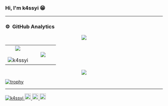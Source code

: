### Hi, I'm k4ssyi 😁

---

### ⚙️ &nbsp;GitHub Analytics
<p  align="center">
  <img src="https://user-images.githubusercontent.com/73097560/115834477-dbab4500-a447-11eb-908a-139a6edaec5c.gif"> 
  <br>

  <table border="0" align="center">
    <tr border="0">
      <td width="50%" align="center">
        <img align="center" src="https://github-readme-stats.vercel.app/api?username=k4ssyi&show_icons=true&count_private=true&theme=cobalt" />
        <br></br>
        <img title="🔥 Get streak stats for your profile at git.io/streak-stats" alt="k4ssyi" src="https://github-readme-streak-stats.herokuapp.com/?user=k4ssyi&theme=dark&hide_border=true" />
      </td>
      <td width="50%" align="center">
        <img  align="center"  src="https://github-readme-stats.anuraghazra1.vercel.app/api/top-langs/?username=k4ssyi&theme=dark&hide_border=true&no-bg=true&langs_count=10"/>
      </td>
    </tr>
  </table>  

  <img src="https://user-images.githubusercontent.com/73097560/115834477-dbab4500-a447-11eb-908a-139a6edaec5c.gif">


  [![trophy](https://github-profile-trophy.vercel.app/?username=ryo-ma&theme=onedark)](https://github.com/ryo-ma/github-profile-trophy)

  ---

  <a href="https://github.com/k4ssyi/k4ssyi/">
    <img src="https://komarev.com/ghpvc/?username=k4ssyi" alt="k4ssyi" />
  </a>
  <a href="https://github.com/k4ssyi">
    <img height="20" src="https://img.shields.io/github/followers/k4ssyi?label=follow&logo=github&style=flat" />
  </a>
  <a href="http://qiita.com/k4ssyi">
    <img height="20" src="https://qiita-badge.apiapi.app/s/k4ssyi/posts.svg" />
  </a>
  <a href="http://qiita.com/k4ssyi">
    <img height="20" src="https://qiita-badge.apiapi.app/s/k4ssyi/contributions.svg" />
  </a>

</p>
